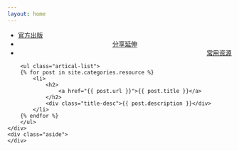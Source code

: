 ```yaml
---
layout: home
---
```


<div class="index-content resource">
    <div class="section">
        <ul class="artical-cate">
          <li ><a href="/blog"><span>官方出版</span></a></li>
          <li style="text-align:center"><a href="/member_blog"><span>分享延伸</span></a></li>
          <li class="on" style="text-align:right" ><a href="/resource"><span>常用资源</span></a></li>
        </ul>
        <div class="cate-bar"><span id="cateBar"></span></div>

        <ul class="artical-list">
        {% for post in site.categories.resource %}
            <li>
                <h2>
                    <a href="{{ post.url }}">{{ post.title }}</a>
                </h2>
                <div class="title-desc">{{ post.description }}</div>
            </li>
        {% endfor %}
        </ul>
    </div>
    <div class="aside">
    </div>
</div>
